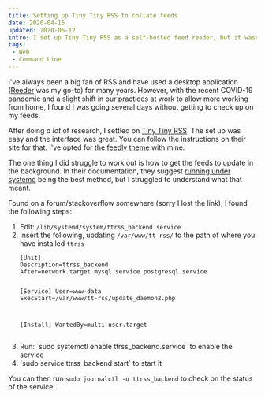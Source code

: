 ```yaml
---
title: Setting up Tiny Tiny RSS to collate feeds
date: 2020-04-15
updated: 2020-06-12
intro: I set up Tiny Tiny RSS as a self-hosted feed reader, but it wasn't clear how get the application to fetch RSS feeds in the background. This blog post gives a walkthrough
tags:
 - Web
 - Command Line
---
```


I've always been a big fan of RSS and have used a desktop application ([Reeder](https://reederapp.com/) was my go-to) for many years. However, with the recent COVID-19 pandemic and a slight shift in our practices at work to allow more working from home, I found I was going several days without getting to check up on my feeds.

After doing _a lot_ of research, I settled on [Tiny Tiny RSS](https://tt-rss.org/). The set up was easy and the interface was great. You can follow the instructions on their site for that. I've opted for the [feedly theme](https://github.com/levito/tt-rss-feedly-theme) with mine.

The one thing I did struggle to work out is how to get the feeds to update in the background. In their documentation, they suggest [running under systemd](https://tt-rss.org/wiki/UpdatingFeeds) being the best method, but I struggled to understand what that meant.

Found on a forum/stackoverflow somewhere (sorry I lost the link), I found the following steps:

<ol>
<li>Edit: <code>/lib/systemd/system/ttrss_backend.service</code>
<li>Insert the following, updating <code>/var/www/tt-rss/</code> to the path of where you have installed <code>ttrss</code><br>
<pre class="language-bash"><code>[Unit]
Description=ttrss_backend
After=network.target mysql.service postgresql.service

[Service]
User=www-data
ExecStart=/var/www/tt-rss/update_daemon2.php

[Install]
WantedBy=multi-user.target</code></pre>
<li>Run: `sudo systemctl enable ttrss_backend.service` to enable the service
<li>`sudo service ttrss_backend start` to start it
</ol>

You can then run `sudo journalctl -u ttrss_backend` to check on the status of the service
